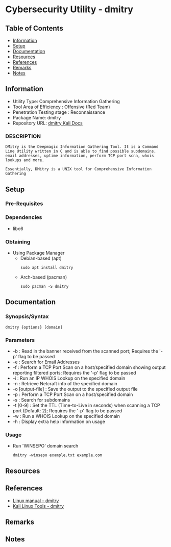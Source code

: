 # Cybersecurity Utility - dmitry

## Table of Contents
- [Information](#information)
- [Setup](#setup)
- [Documentation](#documentation)
- [Resources](#resources)
- [References](#references)
- [Remarks](#remarks)
- [Notes](#notes)

## Information

+ Utility Type: Comprehensive Information Gathering
+ Tool Area of Efficiency : Offensive (Red Team)
+ Penetration Testing stage : Reconnaissance
+ Package Name: dmitry
+ Repository URL: [dmitry Kali Docs](https://www.kali.org/tools/dmitry/)

### DESCRIPTION
```
DMitry is the Deepmagic Information Gathering Tool. It is a Command Line Utility written in C and is able to find possible subdomains, email addresses, uptime information, perform TCP port scna, whois lookups and more.

Essentially, DMitry is a UNIX tool for Comprehensive Information Gathering
```

## Setup

### Pre-Requisites

### Dependencies
+ libc6

### Obtaining
- Using Package Manager
	- Debian-based (apt)
		```console
		sudo apt install dmitry
		```
	- Arch-based (pacman)
		```console
		sudo pacman -S dmitry
		```

## Documentation

### Synopsis/Syntax
```console
dmitry {options} [domain]
```

### Parameters
+ -b : Read in the banner received from the scanned port; Requires the '-p' flag to be passed
+ -e : Search for Email Addresses
+ -f : Perform a TCP Port Scan on a host/specified domain showing output reporting filtered ports; Requires the '-p' flag to be passed
+ -i : Run an IP WHOIS Lookup on the specified domain
+ -n : Retrieve Netcraft info of the specified domain
+ -o [output-file] : Save the output to the specified output file
+ -p : Perform a TCP Port Scan on a host/specified domain
+ -s : Search for subdomains
+ -t [0-9] : Set the TTL (Time-to-Live in seconds) when scanning a TCP port (Default: 2); Requires the '-p' flag to be passed
+ -w : Run a WHOIS Lookup on the specified domain
+ -h : Display extra help information on usage

### Usage
- Run 'WINSEPO' domain search
	```console
	dmitry -winsepo example.txt example.com
	```

## Resources

## References
+ [Linux manual - dmitry](https://linux.die.net/man/1/dmitry)
+ [Kali Linux Tools - dmitry](https://www.kali.org/tools/dmitry/)

## Remarks

## Notes
